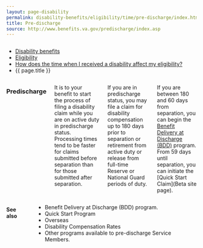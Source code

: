 ```yaml
---
layout: page-disability
permalink: disability-benefits/eligibility/time/pre-discharge/index.html
title: Pre-discharge
source: http://www.benefits.va.gov/predischarge/index.asp
---
```


<div class="splash" markdown="0">
<div class="row" markdown="0">
<div class="small-12 columns" markdown="0">

<ul class="breadcrumbs" role="menubar" aria-label="Primary">
<li class="parent"><a href="{{ site.url }}/disability-benefits/">Disability benefits</a></li>
<li class="parent"><a href="{{ site.url }}/disability-benefits/learn/eligibility/">Eligibility</a></li>
<li class="parent"><a href="{{ site.url }}/disability-benefits/eligibility/time/">How does the time when I received a disability affect my eligibility?</a></li>
<li class="active">{{ page.title }}</li>
</ul>

</div>
</div>
</div>

<div class="main" role="main" markdown="0">
<div class="section one" markdown="0">
<div class="primary" markdown="0">
<div class="row" markdown="0">
<div class="small-12 columns" markdown="1">

### Predischarge

It is to your benefit to start the process of filing a disability claim while you are on active duty in predischarge status. Processing times tend to be faster for claims submitted before separation than for those submitted after separation. 

If you are in predischarge status, you may file a claim for disability compensation up to 180 days prior to separation or retirement from active duty or release from full-time Reserve or National Guard periods of duty. 

If you are between 180 and 60 days from separation, you can begin the [Benefit Delivery at Discharge (BDD)](http://benefits.va.gov/predischarge/claims-pre-discharge-benefits-delivery-at-discharge.asp) program. From 59 days until separation, you can initiate the [Quick Start Claim](Beta site page).


</div>
</div>
</div>
</div>

<div class="section secondary" markdown="0">
<div class="row" markdown="0">
<div class="small-12 columns" markdown="1">

#### See also

- Benefit Delivery at Discharge (BDD) program.
- Quick Start Program
- Overseas
- Disability Compensation Rates
- Other programs available to pre-discharge Service Members.

</div>
</div>
</div>

</div>
